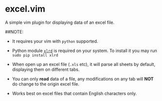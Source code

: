excel.vim  
=========

A simple vim plugin for displaying data of an excel file.  

##NOTE:
+ It requires your vim with `python` supported.
  
+ Python module [`xlrd`](https://github.com/python-excel/xlrd) is required on your system. To install it you may run `sudo pip install xlrd`  
  
+ When open up an excel file (`.xls` etc), it will parse all sheets by default, displaying them on different tabs.
  
+ You can only __read__ data of a file, any modifications on any tab will __NOT__ do change to the origin excel file.
  
+ Works best on excel files that contain English characters only.
